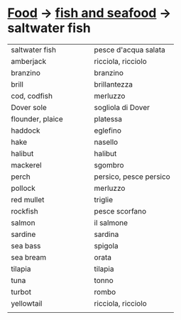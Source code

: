 # [Food](food.html) -> [fish and seafood](food-di-mare.html) -> saltwater fish 

<table>
<tr>
<td width="50%">saltwater fish</td>
<td>pesce d'acqua salata</td>
</tr>
<tr>
<td width="50%">amberjack</td>
<td>ricciola, ricciolo</td>
</tr>
<tr>
<td width="50%">branzino</td>
<td>branzino</td>
</tr>
<tr>
<td width="50%">brill</td>
<td>brillantezza</td>
</tr>
<tr>
<td width="50%">cod, codfish</td>
<td>merluzzo</td>
</tr>
<tr>
<td width="50%">Dover sole</td>
<td>sogliola di Dover</td>
</tr>
<tr>
<td width="50%">flounder, plaice</td>
<td>platessa</td>
</tr>
<tr>
<td width="50%">haddock</td>
<td>eglefino</td>
</tr>
<tr>
<td width="50%">hake</td>
<td>nasello</td>
</tr>
<tr>
<td width="50%">halibut</td>
<td>halibut</td>
</tr>
<tr>
<td width="50%">mackerel</td>
<td>sgombro</td>
</tr>
<tr>
<td width="50%">perch</td>
<td>persico, pesce persico</td>
</tr>
<tr>
<td width="50%">pollock</td>
<td>merluzzo</td>
</tr>
<tr>
<td width="50%">red mullet</td>
<td>triglie</td>
</tr>
<tr>
<td width="50%">rockfish</td>
<td>pesce scorfano</td>
</tr>
<tr>
<td width="50%">salmon</td>
<td>il salmone</td>
</tr>
<tr>
<td width="50%">sardine</td>
<td>sardina</td>
</tr>
<tr>
<td width="50%">sea bass</td>
<td>spigola</td>
</tr>
<tr>
<td width="50%">sea bream</td>
<td>orata</td>
</tr>
<tr>
<td width="50%">tilapia</td>
<td>tilapia</td>
</tr>
<tr>
<td width="50%">tuna</td>
<td>tonno</td>
</tr>
<tr>
<td width="50%">turbot</td>
<td>rombo</td>
</tr>
<tr>
<td width="50%">yellowtail</td>
<td>ricciola, ricciolo</td>
</tr>
<tr>
<td width="50%"></td>
<td></td>
</tr>
</table>
